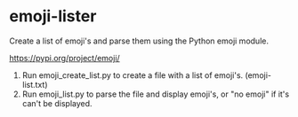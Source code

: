 # emoji-lister

Create a list of emoji's and parse them using the Python emoji module.

https://pypi.org/project/emoji/

1) Run emoji_create_list.py to create a file with a list of emoji's. (emoji-list.txt)
2) Run emoji_list.py to parse the file and display emoji's, or "no emoji" if it's can't be displayed.
